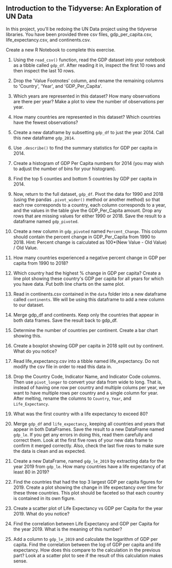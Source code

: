 ## Introduction to the Tidyverse: An Exploration of UN Data 
In this project, you'll be redoing the UN Data project using the tidyverse libraries. You have been provided three csv files, gdp_per_capita.csv, life_expectancy.csv, and continents.csv.

Create a new R Notebook to complete this exercise.

1.	Using the `read_csv()` function, read the GDP dataset into your notebook as a tibble called `gdp_df`. After reading it in, inspect the first 10 rows and then inspect the last 10 rows. 

2. Drop the 'Value Footnotes' column, and rename the remaining columns to 'Country', 'Year', and 'GDP_Per_Capita'.

3. Which years are represented in this dataset? How many observations are there per year? Make a plot to view the number of observations per year.

4. How many countries are represented in this dataset? Which countries have the fewest observations?

5. Create a new dataframe by subsetting `gdp_df` to just the year 2014. Call this new dataframe `gdp_2014`.

6. Use `.describe()` to find the summary statistics for GDP per capita in 2014. 

7. Create a histogram of GDP Per Capita numbers for 2014 (you may wish to adjust the number of bins for your histogram).

8. Find the top 5 counties and bottom 5 countries by GDP per capita in 2014.

9. Now, return to the full dataset, `gdp_df`. Pivot the data for 1990 and 2018 (using the pandas `.pivot_wider()` method or another method) so that each row corresponds to a country, each column corresponds to a year, and the values in the table give the GDP_Per_Capita amount. Drop any rows that are missing values for either 1990 or 2018. Save the result to a dataframe named `gdp_pivoted`.

10. Create a new column in `gdp_pivoted` named `Percent_Change`. This column should contain the percent change in GDP_Per_Capita from 1990 to 2018. Hint: Percent change is calculated as 100*(New Value - Old Value) / Old Value.

11. How many countries experienced a negative percent change in GDP per capita from 1990 to 2018?

12. Which country had the highest % change in GDP per capita? Create a line plot showing these country's GDP per capita for all years for which you have data. Put both line charts on the same plot.

13. Read in continents.csv contained in the `data` folder into a new dataframe called `continents`. We will be using this dataframe to add a new column to our dataset.

14. Merge gdp_df and continents. Keep only the countries that appear in both data frames. Save the result back to gdp_df.

15. Determine the number of countries per continent. Create a bar chart showing this.

16. Create a boxplot showing GDP per capita in 2018 split out by continent. What do you notice?

17. Read life_expectancy.csv into a tibble named life_expectancy. Do not modify the csv file in order to read this data in. 
 
18. Drop the Country Code, Indicator Name, and Indicator Code columns. Then use `pivot_longer` to convert your data from wide to long. That is, instead of having one row per country and multiple colums per year, we want to have multiple rows per country and a single column for year. After melting, rename the columns to `Country`, `Year`, and `Life_Expectancy`.

19. What was the first country with a life expectancy to exceed 80?

20. Merge `gdp_df` and `life_expectancy`, keeping all countries and years that appear in both DataFrames. Save the result to a new DataFrame named `gdp_le`. If you get any errors in doing this, read them carefully and correct them. Look at the first five rows of your new data frame to confirm it merged correctly. Also, check the last five rows to make sure the data is clean and as expected.

21. Create a new DataFrame, named `gdp_le_2019` by extracting data for the year 2019 from `gdp_le`. How many countries have a life expectancy of at least 80 in 2019?

22. Find the countries that had the top 3 largest GDP per capita figures for 2019. Create a plot showing the change in life expectancy over time for these three countries. This plot should be faceted so that each country is contained in its own figure.

23. Create a scatter plot of Life Expectancy vs GDP per Capita for the year 2019. What do you notice?

24. Find the correlation between Life Expectancy and GDP per Capita for the year 2019. What is the meaning of this number?

25. Add a column to `gdp_le_2019` and calculate the logarithm of GDP per capita. Find the correlation between the log of GDP per capita and life expectancy. How does this compare to the calculation in the previous part? Look at a scatter plot to see if the result of this calculation makes sense.
